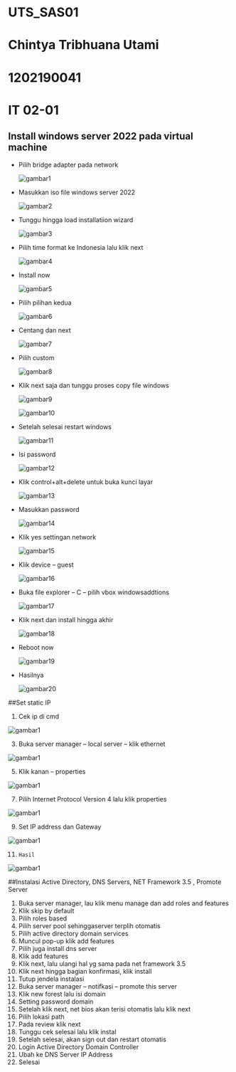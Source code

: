 # UTS_SAS01
# Chintya Tribhuana Utami
# 1202190041
# IT 02-01

## Install windows server 2022 pada virtual machine 


- Pilih bridge adapter pada network
 
  ![gambar1](https://github.com/chintyatribhuanau/UTS_SAS01/blob/main/asset/1.png)
  
- Masukkan iso file windows server 2022

  ![gambar2](https://github.com/chintyatribhuanau/UTS_SAS01/blob/main/asset/2.png)

- Tunggu hingga load installatiion wizard

  ![gambar3](https://github.com/chintyatribhuanau/UTS_SAS01/blob/main/asset/3.png)
  
- Pilih time format ke Indonesia lalu klik next

  ![gambar4](https://github.com/chintyatribhuanau/UTS_SAS01/blob/main/asset/4.png)

- Install now
  
  ![gambar5](https://github.com/chintyatribhuanau/UTS_SAS01/blob/main/asset/5.png)
  
- Pilih pilihan kedua

  ![gambar6](https://github.com/chintyatribhuanau/UTS_SAS01/blob/main/asset/6.png)
  
- Centang dan next

  ![gambar7](https://github.com/chintyatribhuanau/UTS_SAS01/blob/main/asset/7.png)
  
- Pilih custom

  ![gambar8](https://github.com/chintyatribhuanau/UTS_SAS01/blob/main/asset/8.png)
  
- Klik next saja dan tunggu proses copy file windows

  ![gambar9](https://github.com/chintyatribhuanau/UTS_SAS01/blob/main/asset/9.png)
  
  
  ![gambar10](https://github.com/chintyatribhuanau/UTS_SAS01/blob/main/asset/10.png)
  
- Setelah selesai restart windows

  ![gambar11](https://github.com/chintyatribhuanau/UTS_SAS01/blob/main/asset/11.png)
  
- Isi password

  ![gambar12](https://github.com/chintyatribhuanau/UTS_SAS01/blob/main/asset/12.png)
  
- Klik control+alt+delete untuk buka kunci layar

  ![gambar13](https://github.com/chintyatribhuanau/UTS_SAS01/blob/main/asset/13.png)
  
- Masukkan password

  ![gambar14](https://github.com/chintyatribhuanau/UTS_SAS01/blob/main/asset/15.png)
  
- Klik yes settingan network

  ![gambar15](https://github.com/chintyatribhuanau/UTS_SAS01/blob/main/asset/17.png)
  
- Klik device – guest

  ![gambar16](https://github.com/chintyatribhuanau/UTS_SAS01/blob/main/asset/18.png)
  
- Buka file explorer – C – pilih vbox windowsaddtions

  ![gambar17](https://github.com/chintyatribhuanau/UTS_SAS01/blob/main/asset/19.png)
  
- Klik next dan install hingga akhir

  ![gambar18](https://github.com/chintyatribhuanau/UTS_SAS01/blob/main/asset/20.png)
  
- Reboot now

  ![gambar19](https://github.com/chintyatribhuanau/UTS_SAS01/blob/main/asset/21.png)
  
- Hasilnya

  ![gambar20](https://github.com/chintyatribhuanau/UTS_SAS01/blob/main/asset/22.png)
  
##Set static IP

1.	Cek ip di cmd

   ![gambar1](https://github.com/chintyatribhuanau/UTS_SAS01/blob/main/asset/IP/1.png)
   
3.	Buka server manager – local server – klik ethernet

   ![gambar1](https://github.com/chintyatribhuanau/UTS_SAS01/blob/main/asset/IP/1.png)
   
5.	Klik kanan – properties

   ![gambar1](https://github.com/chintyatribhuanau/UTS_SAS01/blob/main/asset/IP/1.png)
   
7.	Pilih Internet Protocol Version 4 lalu klik properties

   ![gambar1](https://github.com/chintyatribhuanau/UTS_SAS01/blob/main/asset/IP/1.png)
   
9.	Set IP address dan Gateway

   ![gambar1](https://github.com/chintyatribhuanau/UTS_SAS01/blob/main/asset/IP/1.png)
   
11. 	Hasil

   ![gambar1](https://github.com/chintyatribhuanau/UTS_SAS01/blob/main/asset/IP/1.png)
   
##Instalasi Active Directory, DNS Servers, NET Framework 3.5 , Promote Server

1.	Buka server manager, lau klik menu manage dan add roles and features
2.	Klik skip by default
3.	Pilih roles based
4.	Pilih server pool sehinggaserver terplih otomatis
5.	Pilih active directory domain services
6.	Muncul pop-up klik add features
7.	Pilih juga install dns server
8.	Klik add features
9.	Klik next, lalu ulangi hal yg sama pada net framework 3.5
10.	Klik next hingga bagian konfirmasi, klik install
11.	Tutup jendela instalasi
12.	Buka server manager – notifkasi – promote this server
13.	Klik new forest lalu isi domain
14.	Setting password domain 
15.	Setelah klik next, net bios akan terisi otomatis lalu klik next
16.	Pilih lokasi path
17.	Pada review klik next
18.	Tunggu cek selesai lalu klik instal
19.	Setelah selesai, akan sign out dan restart otomatis
20.	Login Active Directory Domain Controller
21.	Ubah ke DNS Server IP Address
22.	Selesai
